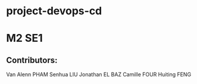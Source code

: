 # project-devops-cd
# M2 SE1

## Contributors: 
  Van Alenn PHAM
  Senhua LIU
  Jonathan EL BAZ
  Camille FOUR
  Huiting FENG
